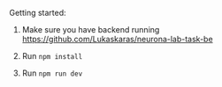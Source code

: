 Getting started:

1. Make sure you have backend running https://github.com/Lukaskaras/neurona-lab-task-be

2. Run `npm install`

3. Run `npm run dev`
